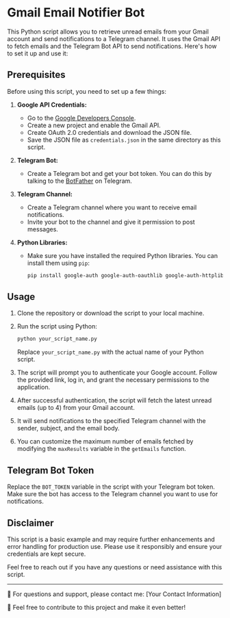 # Gmail Email Notifier Bot

This Python script allows you to retrieve unread emails from your Gmail account and send notifications to a Telegram channel. It uses the Gmail API to fetch emails and the Telegram Bot API to send notifications. Here's how to set it up and use it:

## Prerequisites

Before using this script, you need to set up a few things:

1. **Google API Credentials:**
   - Go to the [Google Developers Console](https://console.developers.google.com/).
   - Create a new project and enable the Gmail API.
   - Create OAuth 2.0 credentials and download the JSON file.
   - Save the JSON file as `credentials.json` in the same directory as this script.

2. **Telegram Bot:**
   - Create a Telegram bot and get your bot token. You can do this by talking to the [BotFather](https://core.telegram.org/bots#botfather) on Telegram.

3. **Telegram Channel:**
   - Create a Telegram channel where you want to receive email notifications.
   - Invite your bot to the channel and give it permission to post messages.

4. **Python Libraries:**
   - Make sure you have installed the required Python libraries. You can install them using `pip`:
     ```bash
     pip install google-auth google-auth-oauthlib google-auth-httplib2 google-api-python-client telegram
     ```

## Usage

1. Clone the repository or download the script to your local machine.

2. Run the script using Python:

   ```bash
   python your_script_name.py
   ```

   Replace `your_script_name.py` with the actual name of your Python script.

3. The script will prompt you to authenticate your Google account. Follow the provided link, log in, and grant the necessary permissions to the application.

4. After successful authentication, the script will fetch the latest unread emails (up to 4) from your Gmail account.

5. It will send notifications to the specified Telegram channel with the sender, subject, and the email body.

6. You can customize the maximum number of emails fetched by modifying the `maxResults` variable in the `getEmails` function.

## Telegram Bot Token

Replace the `BOT_TOKEN` variable in the script with your Telegram bot token. Make sure the bot has access to the Telegram channel you want to use for notifications.

## Disclaimer

This script is a basic example and may require further enhancements and error handling for production use. Please use it responsibly and ensure your credentials are kept secure.

Feel free to reach out if you have any questions or need assistance with this script.

---

📧 For questions and support, please contact me: [Your Contact Information]

📝 Feel free to contribute to this project and make it even better!
